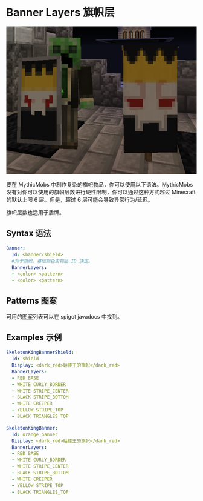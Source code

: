 # Banner Layers 旗帜层

![](https://raw.githubusercontent.com/BukkitWiki/Picture/main/pic/2024/mm_items_bannerlayers.png)


要在 MythicMobs 中制作复杂的旗帜物品，你可以使用以下语法。MythicMobs 没有对你可以使用的旗帜层数进行硬性限制，你可以通过这种方式超过 Minecraft 的默认上限 6 层。但是，超过 6 层可能会导致异常行为/延迟。

旗帜层数也适用于盾牌。

## Syntax 语法

```yaml
Banner:
  Id: <banner/shield>
  #对于旗帜，基础颜色由物品 ID 决定。
  BannerLayers:
  - <color> <pattern>
  - <color> <pattern>
```

## Patterns 图案

可用的[图案](https://hub.spigotmc.org/javadocs/spigot/org/bukkit/block/banner/PatternType.html)列表可以在 spigot javadocs 中找到。

## Examples 示例

```yaml
SkeletonKingBannerShield:
  Id: shield
  Display: <dark_red>骷髅王的旗帜</dark_red>
  BannerLayers:
  - RED BASE
  - WHITE CURLY_BORDER
  - WHITE STRIPE_CENTER
  - BLACK STRIPE_BOTTOM
  - WHITE CREEPER
  - YELLOW STRIPE_TOP
  - BLACK TRIANGLES_TOP
```

```yaml
SkeletonKingBanner:
  Id: orange_banner
  Display: <dark_red>骷髅王的旗帜</dark_red>
  BannerLayers:
  - RED BASE
  - WHITE CURLY_BORDER
  - WHITE STRIPE_CENTER
  - BLACK STRIPE_BOTTOM
  - WHITE CREEPER
  - YELLOW STRIPE_TOP
  - BLACK TRIANGLES_TOP
```